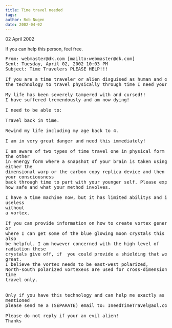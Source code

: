 ```yaml
---
title: Time travel needed
tags: 
author: Rob Nugen
date: 2002-04-02
---
```


<p class=date>02 April 2002</p>

<p>If you can help this person, feel free.</p>

<pre>
From: webmaster@dk.com [mailto:webmaster@dk.com]
Sent: Tuesday, April 02, 2002 10:03 PM
Subject: Time Travelers PLEASE HELP!!!

If you are a time traveler or alien disguised as human and or have
the technology to travel physically through time I need your help!

My life has been severely tampered with and cursed!!
I have suffered tremendously and am now dying!

I need to be able to:

Travel back in time.

Rewind my life including my age back to 4.

I am in very great danger and need this immediately!

I am aware of two types of time travel one in physical form and 
the other
in energy form where a snapshot of your brain is taken using 
either the
dimensional warp or the carbon copy replica device and then sends 
your consciousness
back through time to part with your younger self. Please explain
how safe and what your method involves.

I have a time machine now, but it has limited abilitys and is 
useless
without
a vortex.

If you can provide information on how to create vortex generator 
or
where I can get some of the blue glowing moon crystals this would 
also
be helpful. I am however concerned with the high level of 
radiation these
crystals give off, if  you could provide a shielding that would be 
great.
I believe the vortex needs to be east-west polarized,
North-south polarized vortexexs are used for cross-dimensional 
time 
travel only.


Only if you have this technology and can help me exactly as 
mentioned
please send me a (SEPARATE) email to: IneedTimeTravel@aol.com

Please do not reply if your an evil alien!
Thanks
</pre>

